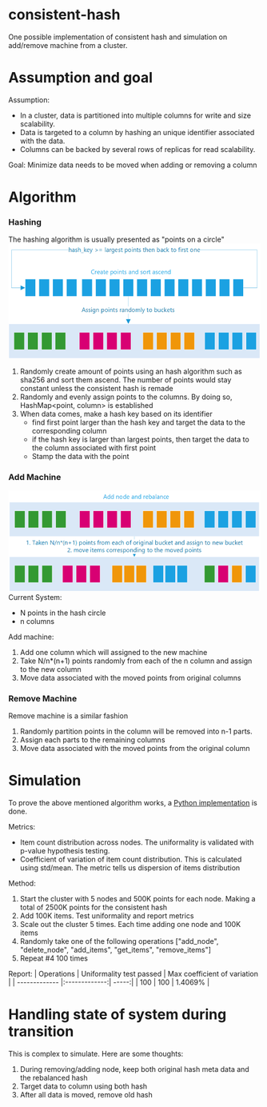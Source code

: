 # consistent-hash
One possible implementation of consistent hash and simulation on add/remove machine from a cluster.
# Assumption and goal
Assumption:
* In a cluster, data is partitioned into multiple columns for write and size scalability.
* Data is targeted to a column by hashing an unique identifier associated with the data.
* Columns can be backed by several rows of replicas for read scalability.

Goal:
Minimize data needs to be moved when adding or removing a column
# Algorithm
### Hashing
The hashing algorithm is usually presented as "points on a circle" 
![alt text](https://github.com/ruiyangio/consistent-hash/blob/master/images/points_on_the_circle.png "consistent hash")
1. Randomly create amount of points using an hash algorithm such as sha256 and sort them ascend. The number of points would stay constant unless the consistent hash is remade
2. Randomly and evenly assign points to the columns. By doing so, HashMap<point, column> is established
3. When data comes, make a hash key based on its identifier
   * find first point larger than the hash key and target the data to the corresponding column
   * if the hash key is larger than largest points, then target the data to the column associated with first point
   * Stamp the data with the point

### Add Machine
![alt text](https://github.com/ruiyangio/consistent-hash/blob/master/images/add_node.png "add node")
Current System:
* N points in the hash circle
* n columns

Add machine:
1. Add one column which will assigned to the new machine
2. Take N/n*(n+1) points randomly from each of the n column and assign to the new column
3. Move data associated with the moved points from original columns

### Remove Machine
Remove machine is a similar fashion
1. Randomly partition points in the column will be removed into n-1 parts.
2. Assign each parts to the remaining columns
3. Move data associated with the moved points from the original column

# Simulation
To prove the above mentioned algorithm works, a [Python implementation](https://github.com/ruiyangio/consistent-hash) is done.

Metrics:
* Item count distribution across nodes. The uniformality is validated with p-value hypothesis testing.
* Coefficient of variation of item count distribution. This is calculated using std/mean. The metric tells us dispersion of items distribution

Method:
1. Start the cluster with 5 nodes and 500K points for each node. Making a total of 2500K points for the consistent hash
2. Add 100K items. Test uniformality and report metrics
3. Scale out the cluster 5 times. Each time adding one node and 100K items
4. Randomly take one of the following operations ["add_node", "delete_node", "add_items", "get_items", "remove_items"]
5. Repeat #4 100 times

Report:
| Operations    | Uniformality test passed | Max coefficient of variation |
| ------------- |:-------------:| -----:|
| 100           | 100           | 1.4069% |
 
# Handling state of system during transition
This is complex to simulate. Here are some thoughts:
1. During removing/adding node, keep both original hash meta data and the rebalanced hash
2. Target data to column using both hash
3. After all data  is moved, remove old hash